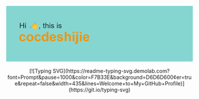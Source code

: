 ![Hi there 👋](https://raw.githubusercontent.com/cocdeshijie/cocdeshijie/main/header.png)
<p align=center>[![Typing SVG](https://readme-typing-svg.demolab.com?font=Prompt&pause=1000&color=F7B33E&background=D6D6D600&center=true&repeat=false&width=435&lines=Welcome+to+My+GitHub+Profile)](https://git.io/typing-svg)</p>

<!--
**cocdeshijie/cocdeshijie** is a ✨ _special_ ✨ repository because its `README.md` (this file) appears on your GitHub profile.

Here are some ideas to get you started:

- 🔭 I’m currently working on ...
- 🌱 I’m currently learning ...
- 👯 I’m looking to collaborate on ...
- 🤔 I’m looking for help with ...
- 💬 Ask me about ...
- 📫 How to reach me: ...
- 😄 Pronouns: ...
- ⚡ Fun fact: ...
-->
